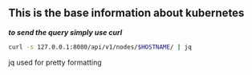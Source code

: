 ## This is the base information about kubernetes 

***to send the query simply use curl***

```bash
curl -s 127.0.0.1:8080/api/v1/nodes/$HOSTNAME/ | jq
```

jq used for pretty formatting
